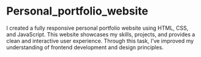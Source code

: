 # Personal_portfolio_website
 I created a fully responsive personal portfolio website using HTML, CSS, and JavaScript. This website showcases my skills, projects, and provides a clean and interactive user experience. Through this task, I’ve improved my understanding of frontend development and design principles.
